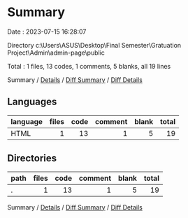 # Summary

Date : 2023-07-15 16:28:07

Directory c:\\Users\\ASUS\\Desktop\\Final Semester\\Gratuation Project\\Admin\\admin-page\\public

Total : 1 files,  13 codes, 1 comments, 5 blanks, all 19 lines

Summary / [Details](details.md) / [Diff Summary](diff.md) / [Diff Details](diff-details.md)

## Languages
| language | files | code | comment | blank | total |
| :--- | ---: | ---: | ---: | ---: | ---: |
| HTML | 1 | 13 | 1 | 5 | 19 |

## Directories
| path | files | code | comment | blank | total |
| :--- | ---: | ---: | ---: | ---: | ---: |
| . | 1 | 13 | 1 | 5 | 19 |

Summary / [Details](details.md) / [Diff Summary](diff.md) / [Diff Details](diff-details.md)